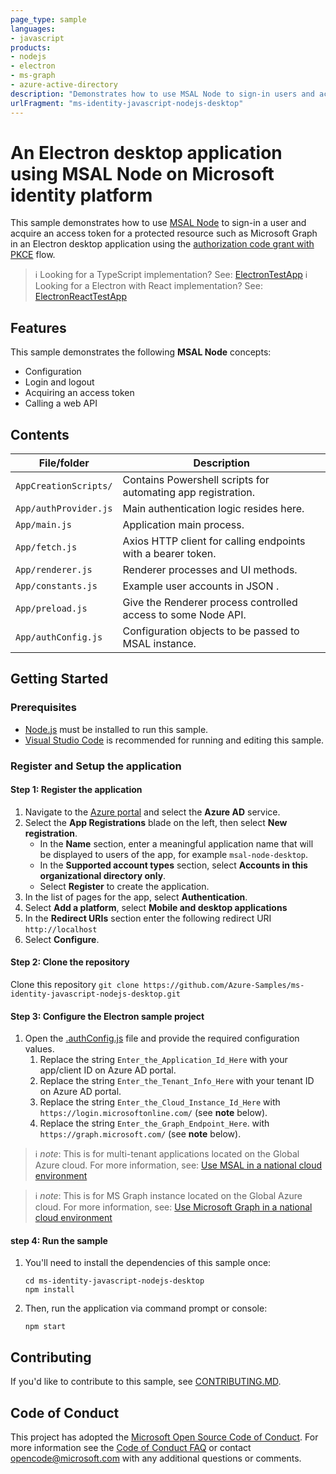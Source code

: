 ```yaml
---
page_type: sample
languages:
- javascript
products:
- nodejs
- electron
- ms-graph
- azure-active-directory
description: "Demonstrates how to use MSAL Node to sign-in users and acquire access tokens for a protected resource such as Microsoft Graph in an Electron desktop application using the OAuth 2.0 authorization code flow with PKCE."
urlFragment: "ms-identity-javascript-nodejs-desktop"
---
```


# An Electron desktop application using MSAL Node on Microsoft identity platform

This sample demonstrates how to use [MSAL Node](https://github.com/AzureAD/microsoft-authentication-library-for-js/tree/dev/lib/msal-node) to sign-in a user and acquire an access token for a protected resource such as Microsoft Graph in an Electron desktop application using the [authorization code grant with PKCE](https://docs.microsoft.com/azure/active-directory/develop/v2-oauth2-auth-code-flow) flow.

> :information_source: Looking for a TypeScript implementation? See: [ElectronTestApp](https://github.com/AzureAD/microsoft-authentication-library-for-js/tree/dev/samples/msal-node-samples/ElectronTestApp)
> :information_source: Looking for a Electron with React implementation? See: [ElectronReactTestApp](https://github.com/AzureAD/microsoft-authentication-library-for-js/tree/dev/samples/msal-node-samples/ElectronReactTestApp)

## Features

This sample demonstrates the following **MSAL Node** concepts:

* Configuration
* Login and logout
* Acquiring an access token
* Calling a web API

## Contents

| File/folder                  | Description                                                  |
|------------------------------|--------------------------------------------------------------|
| `AppCreationScripts/`        | Contains Powershell scripts for automating app registration. |
| `App/authProvider.js`        | Main authentication logic resides here.                      |
| `App/main.js`                | Application main process.                                    |
| `App/fetch.js`               | Axios HTTP client for calling endpoints with a bearer token. |
| `App/renderer.js`            | Renderer processes and UI methods.                           |
| `App/constants.js`           | Example user accounts in JSON .                              |
| `App/preload.js`             | Give the Renderer process controlled access to some Node API.|
| `App/authConfig.js`          | Configuration objects to be passed to MSAL instance.         |

## Getting Started

### Prerequisites

* [Node.js](https://nodejs.org/en/) must be installed to run this sample.
* [Visual Studio Code](https://code.visualstudio.com/download) is recommended for running and editing this sample.

### Register and Setup the application

#### Step 1: Register the application

1. Navigate to the [Azure portal](https://portal.azure.com) and select the **Azure AD** service.
1. Select the **App Registrations** blade on the left, then select **New registration**.
     * In the **Name** section, enter a meaningful application name that will be displayed to users of the app, for example `msal-node-desktop`.
     * In the **Supported account types** section, select **Accounts in this organizational directory only**.
     * Select **Register** to create the application.
1. In the list of pages for the app, select **Authentication**.
1. Select **Add a platform**, select **Mobile and desktop applications**
1. In the **Redirect URIs** section enter the following redirect URI `http://localhost`
1. Select **Configure**.

#### Step 2: Clone the repository  

Clone this repository `git clone https://github.com/Azure-Samples/ms-identity-javascript-nodejs-desktop.git`

#### Step 3: Configure the Electron sample project

1. Open the [.authConfig.js](./App/authConfig.js) file and provide the required configuration values.
    1. Replace the string `Enter_the_Application_Id_Here` with your app/client ID on Azure AD portal.
    1. Replace the string `Enter_the_Tenant_Info_Here` with your tenant ID on Azure AD portal.
    1. Replace the string `Enter_the_Cloud_Instance_Id_Here` with `https://login.microsoftonline.com/` (see **note** below).
    1. Replace the string `Enter_the_Graph_Endpoint_Here`. with `https://graph.microsoft.com/` (see **note** below).

> :information_source: *note*: This is for multi-tenant applications located on the Global Azure cloud. For more information, see: [Use MSAL in a national cloud environment](https://docs.microsoft.com/azure/active-directory/develop/authentication-national-cloud)

> :information_source: *note*: This is for MS Graph instance located on the Global Azure cloud. For more information, see: [Use Microsoft Graph in a national cloud environment](https://docs.microsoft.com/graph/deployments)

#### step 4: Run  the sample

1. You'll need to install the dependencies of this sample once:

    ```console
    cd ms-identity-javascript-nodejs-desktop
    npm install
    ```

1. Then, run the application via command prompt or console:

    ```console
    npm start
    ```

## Contributing

If you'd like to contribute to this sample, see [CONTRIBUTING.MD](./CONTRIBUTING.md).

## Code of Conduct

This project has adopted the [Microsoft Open Source Code of Conduct](https://opensource.microsoft.com/codeofconduct/).
For more information see the [Code of Conduct FAQ](https://opensource.microsoft.com/codeofconduct/faq/) or
contact [opencode@microsoft.com](mailto:opencode@microsoft.com) with any additional questions or comments.

